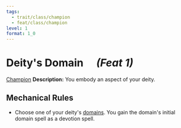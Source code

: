 ```yaml
---
tags:
  - trait/class/champion
  - feat/class/champion
level: 1
format: 1_0
---
```

# Deity's Domain &emsp;*(Feat 1)*

[Champion](Champion.md "Class Trait")
**Description:** You embody an aspect of your deity.

## Mechanical Rules

- Choose one of your deity's [domains](https://2e.aonprd.com/Domains.aspx). You gain the domain's initial domain spell as a devotion spell.